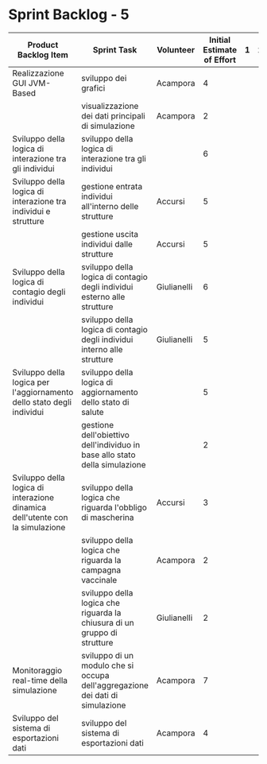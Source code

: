 # Sprint Backlog - 5

| Product Backlog Item                                         | Sprint Task                                                  | Volunteer   | Initial Estimate of Effort | 1    | 2    | 3    | 4    | 5    |
| ------------------------------------------------------------ | ------------------------------------------------------------ | ----------- | -------------------------- | ---- | ---- | ---- | ---- | ---- |
| Realizzazione GUI JVM-Based                                  | sviluppo dei grafici                                         | Acampora    | 4                          |      |      |      |      |      |
|                                                              | visualizzazione dei dati principali di simulazione           | Acampora    | 2                          |      |      |      |      |      |
| Sviluppo della logica di interazione tra gli individui       | sviluppo della logica di interazione tra gli individui       |             | 6                          |      |      |      |      |      |
| Sviluppo della logica di interazione tra individui e strutture | gestione entrata individui all'interno delle strutture       | Accursi     | 5                          |      |      |      |      |      |
|                                                              | gestione uscita individui dalle strutture                    | Accursi     | 5                          |      |      |      |      |      |
| Sviluppo della logica di contagio degli individui            | sviluppo della logica di contagio degli individui esterno alle strutture | Giulianelli | 6                          |      |      |      |      |      |
|                                                              | sviluppo della logica di contagio degli individui interno alle strutture | Giulianelli | 5                          |      |      |      |      |      |
| Sviluppo della logica per l'aggiornamento dello stato degli individui | sviluppo della logica di aggiornamento dello stato di salute |             | 5                          |      |      |      |      |      |
|                                                              | gestione dell'obiettivo dell'individuo in base allo stato della simulazione |             | 2                          |      |      |      |      |      |
| Sviluppo della logica di interazione dinamica dell'utente con la simulazione | sviluppo della logica che riguarda l'obbligo di mascherina   | Accursi     | 3                          |      |      |      |      |      |
|                                                              | sviluppo della logica che riguarda la campagna vaccinale     | Acampora    | 2                          |      |      |      |      |      |
|                                                              | sviluppo della logica che riguarda la chiusura di un gruppo di strutture | Giulianelli | 2                          |      |      |      |      |      |
| Monitoraggio real-time della simulazione                     | sviluppo di un modulo che si occupa dell'aggregazione dei dati di simulazione | Acampora    | 7                          |      |      |      |      |      |
| Sviluppo del sistema di esportazioni dati                    | sviluppo del sistema di esportazioni dati                    | Acampora    | 4                          |      |      |      |      |      |